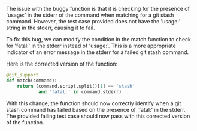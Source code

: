 The issue with the buggy function is that it is checking for the presence of 'usage:' in the stderr of the command when matching for a git stash command. However, the test case provided does not have the 'usage:' string in the stderr, causing it to fail.

To fix this bug, we can modify the condition in the match function to check for 'fatal:' in the stderr instead of 'usage:'. This is a more appropriate indicator of an error message in the stderr for a failed git stash command.

Here is the corrected version of the function:

```python
@git_support
def match(command):
    return (command.script.split()[1] == 'stash'
            and 'fatal:' in command.stderr)
```

With this change, the function should now correctly identify when a git stash command has failed based on the presence of 'fatal:' in the stderr. The provided failing test case should now pass with this corrected version of the function.